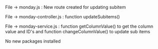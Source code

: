 File -> monday.js : New route created for updating subitem

File -> monday-controller.js : function updateSubitems()

File -> monday-service.js : function getColumnValue() to get the column value and ID's and function changeColumnValue() to update sub items

No new packages installed
